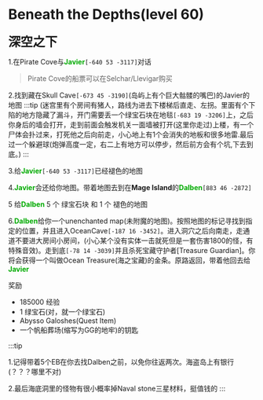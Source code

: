 # Beneath the Depths(level 60)
<span style="font-size: 25px;">**深空之下**</span>

1.在Pirate Cove与<font color=00AA00>**Javier**</font>`[-640 53 -3117]`对话
>Pirate Cove的船票可以在Selchar/Llevigar购买

2.找到藏在Skull Cave`[-673 45 -3190]`(岛屿上有个巨大骷髅的嘴巴)的Javier的地图
:::tip
(迷宫里有个房间有猪人，路线为进去下楼梯后直走、左拐。里面有个下陷的地方隐藏了漏斗，开门需要丢一个绿宝石块在地毯`[-683 19 -3206]`上，之后你身后的墙会打开，走到前面会触发机关一面墙被打开(这里你走过)上楼，有一个尸体会扑过来，打死他之后向前走，小心地上有1个会消失的地板和很多地雷.最后过一个躲避球(炮弹高度一定，右二上有地方可以停步，然后前方会有个坑,下去到底。)
:::

3.给<font color=00AA00>**Javier**</font>`[-640 53 -3117]`已经褪色的地图

4.<font color=00AA00>**Javier**</font>会还给你地图。带着地图去到在**Mage Island**的<font color=00AA00>**Dalben**</font>`[883 46 -2872]`

5 给<font color=00AA00>**Dalben**</font> 5 个 绿宝石块 和 1 个 褪色的地图

6.<font color=00AA00>**Dalben**</font>给你一个unenchanted map(未附魔的地图)。按照地图的标记寻找到指定的位置，并且进入OceanCave`[-187 16 -3452]`。进入洞穴之后向南走，走通道不要进大房间小房间，(小心某个没有实体一击就死但是一套伤害1800的怪，有特殊音效)。走到底`[-78 14 -3039]`并且杀死宝藏守护者[Treasure Guardian]。你将会获得一个叫做Ocean Treasure(海之宝藏)的金条。原路返回，带着他回去给<font color=00AA00>**Javier**</font>

奖励
+ 185000 经验 
+ 1 绿宝石(对，就一个绿宝石)
+ Abysso Galoshes(Quest Item)
+ 一个帆船葬场(缩写为GG的地牢)的钥匙

:::tip

1.记得带着5个EB在你去找Dalben之前，以免你往返两次。海盗岛上有银行(？？？哪里不对)

2.最后海底洞里的怪物有很小概率掉Naval stone三星材料，挺值钱的
:::
